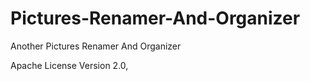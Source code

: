 # Pictures-Renamer-And-Organizer
Another Pictures Renamer And Organizer


Apache License Version 2.0,  
